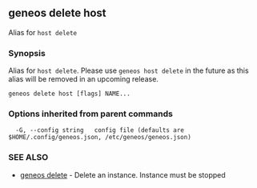 ## geneos delete host

Alias for `host delete`

### Synopsis


Alias for `host delete`. Please use `geneos host delete` in the
future as this alias will be removed in an upcoming release.


```
geneos delete host [flags] NAME...
```

### Options inherited from parent commands

```
  -G, --config string   config file (defaults are $HOME/.config/geneos.json, /etc/geneos/geneos.json)
```

### SEE ALSO

* [geneos delete](geneos_delete.md)	 - Delete an instance. Instance must be stopped

